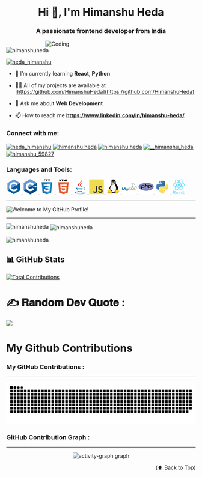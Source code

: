 <h1 align="center">Hi 👋, I'm Himanshu Heda</h1>
<h3 align="center">A passionate frontend developer from India</h3>
<img align="right" alt="Coding" width="400" src="https://www.simplilearn.com/ice9/free_resources_article_thumb/Technology_Trends.jpg">

<p align="left"> <img src="https://komarev.com/ghpvc/?username=himanshuheda&label=Profile%20views&color=0e75b6&style=flat" alt="himanshuheda" /> </p>

<p align="left"> <a href="https://twitter.com/heda_himanshu" target="blank"><img src="https://img.shields.io/twitter/follow/heda_himanshu?logo=twitter&style=for-the-badge" alt="heda_himanshu" /></a> </p>

- 🌱 I’m currently learning **React, Python**

- 👨‍💻 All of my projects are available at [https://github.com/HimanshuHeda](https://github.com/HimanshuHeda)

- 💬 Ask me about **Web Development**

- 📫 How to reach me **https://www.linkedin.com/in/himanshu-heda/**

<h3 align="left">Connect with me:</h3>
<p align="left">
<a href="https://twitter.com/heda_himanshu" target="blank"><img align="center" src="https://raw.githubusercontent.com/rahuldkjain/github-profile-readme-generator/master/src/images/icons/Social/twitter.svg" alt="heda_himanshu" height="30" width="40" /></a>
<a href="https://linkedin.com/in/himanshu heda" target="blank"><img align="center" src="https://raw.githubusercontent.com/rahuldkjain/github-profile-readme-generator/master/src/images/icons/Social/linked-in-alt.svg" alt="himanshu heda" height="30" width="40" /></a>
<a href="https://fb.com/himanshu heda" target="blank"><img align="center" src="https://raw.githubusercontent.com/rahuldkjain/github-profile-readme-generator/master/src/images/icons/Social/facebook.svg" alt="himanshu heda" height="30" width="40" /></a>
<a href="https://instagram.com/__himanshu_heda" target="blank"><img align="center" src="https://raw.githubusercontent.com/rahuldkjain/github-profile-readme-generator/master/src/images/icons/Social/instagram.svg" alt="__himanshu_heda" height="30" width="40" /></a>
<a href="https://discord.gg/himanshu_59827" target="blank"><img align="center" src="https://raw.githubusercontent.com/rahuldkjain/github-profile-readme-generator/master/src/images/icons/Social/discord.svg" alt="himanshu_59827" height="30" width="40" /></a>
</p>

<h3 align="left">Languages and Tools:</h3>
<p align="left"> <a href="https://www.cprogramming.com/" target="_blank" rel="noreferrer"> <img src="https://raw.githubusercontent.com/devicons/devicon/master/icons/c/c-original.svg" alt="c" width="40" height="40"/> </a> <a href="https://www.w3schools.com/cpp/" target="_blank" rel="noreferrer"> <img src="https://raw.githubusercontent.com/devicons/devicon/master/icons/cplusplus/cplusplus-original.svg" alt="cplusplus" width="40" height="40"/> </a> <a href="https://www.w3schools.com/css/" target="_blank" rel="noreferrer"> <img src="https://raw.githubusercontent.com/devicons/devicon/master/icons/css3/css3-original-wordmark.svg" alt="css3" width="40" height="40"/> </a> <a href="https://www.w3.org/html/" target="_blank" rel="noreferrer"> <img src="https://raw.githubusercontent.com/devicons/devicon/master/icons/html5/html5-original-wordmark.svg" alt="html5" width="40" height="40"/> </a> <a href="https://www.java.com" target="_blank" rel="noreferrer"> <img src="https://raw.githubusercontent.com/devicons/devicon/master/icons/java/java-original.svg" alt="java" width="40" height="40"/> </a> <a href="https://developer.mozilla.org/en-US/docs/Web/JavaScript" target="_blank" rel="noreferrer"> <img src="https://raw.githubusercontent.com/devicons/devicon/master/icons/javascript/javascript-original.svg" alt="javascript" width="40" height="40"/> </a> <a href="https://www.linux.org/" target="_blank" rel="noreferrer"> <img src="https://raw.githubusercontent.com/devicons/devicon/master/icons/linux/linux-original.svg" alt="linux" width="40" height="40"/> </a> <a href="https://www.mysql.com/" target="_blank" rel="noreferrer"> <img src="https://raw.githubusercontent.com/devicons/devicon/master/icons/mysql/mysql-original-wordmark.svg" alt="mysql" width="40" height="40"/> </a> <a href="https://www.php.net" target="_blank" rel="noreferrer"> <img src="https://raw.githubusercontent.com/devicons/devicon/master/icons/php/php-original.svg" alt="php" width="40" height="40"/> </a> <a href="https://www.python.org" target="_blank" rel="noreferrer"> <img src="https://raw.githubusercontent.com/devicons/devicon/master/icons/python/python-original.svg" alt="python" width="40" height="40"/> </a> <a href="https://reactjs.org/" target="_blank" rel="noreferrer"> <img src="https://raw.githubusercontent.com/devicons/devicon/master/icons/react/react-original-wordmark.svg" alt="react" width="40" height="40"/> </a> </p>

---

<img src="https://readme-typing-svg.herokuapp.com?font=Fira+Code&size=22&pause=2000&color=36BCF7&center=true&vCenter=true&width=440&lines=Welcome+to+My+GitHub+Profile!+%F0%9F%91%8B" alt="Welcome to My GitHub Profile!" />

---

<p><img align="left" src="https://github-readme-stats.vercel.app/api/top-langs?username=himanshuheda&show_icons=true&locale=en&layout=compact" alt="himanshuheda" /></p>

<p>&nbsp;<img align="center" src="https://github-readme-stats.vercel.app/api?username=himanshuheda&show_icons=true&locale=en" alt="himanshuheda" /></p>
<!-- ![Himanshu's GitHub stats](https://github-readme-stats.vercel.app/api?username=Himanshuheda&show=reviews,prs_merged,prs_merged_percentage&theme=transparent) -->

<p><img align="center" src="https://github-readme-streak-stats.herokuapp.com/?user=himanshuheda&" alt="himanshuheda" /></p>

## 📊 GitHub Stats

[![Total Contributions](https://github-profile-summary-cards.vercel.app/api/cards/profile-details?username=himanshuheda&theme=radical)](https://github.com/himanshuheda)

# ✍️ 𝐑𝐚𝐧𝐝𝐨𝐦 𝐃𝐞𝐯 𝐐𝐮𝐨𝐭𝐞 :
![](https://quotes-github-readme.vercel.app/api?type=horizontal&theme=radical)

# My Github Contributions 

### My GitHub Contributions :
---
<img src="https://raw.githubusercontent.com/Platane/snk/output/github-contribution-grid-snake.svg" alt="Snake animation"/>

### GitHub Contribution Graph :
---
<div align="center">
  <img src="https://github-readme-activity-graph.vercel.app/graph?username=himanshuheda&radius=16&theme=react&area=true&order=5&custom_title=Contribution%20Graph" height="300" alt="activity-graph graph"  />
</div>

<p align="right">(<a href="#top" title="Back to top of page">⬆️ Back to Top</a>)</p>
